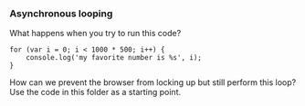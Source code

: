 ### Asynchronous looping

What happens when you try to run this code?

```
for (var i = 0; i < 1000 * 500; i++) {
    console.log('my favorite number is %s', i);
}
```

How can we prevent the browser from locking up but still perform this loop? Use the code in this folder as a starting point.
